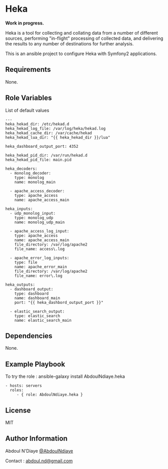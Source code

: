 Heka
====

__Work in progress.__

Heka is a tool for collecting and collating data from a number of different sources, performing "in-flight" processing of collected data, and delivering the results to any number of destinations for further analysis.

This is an ansible project to configure Heka with Symfony2 applications.

Requirements
------------

None.

Role Variables
--------------

List of default values
    
    ---
    heka_hekad_dir: /etc/hekad.d
    heka_hekad_log_file: /var/log/heka/hekad.log
    heka_hekad_cache_dir: /var/cache/hekad
    heka_hekad_lua_dir: "{{ heka_hekad_dir }}/lua"
    
    heka_dashboard_output_port: 4352
    
    heka_hekad_pid_dir: /var/run/hekad.d
    heka_hekad_pid_file: main.pid
    
    heka_decoders:
      - monolog_decoder:
        type: monolog
        name: monolog_main
    
      - apache_access_decoder:
        type: apache_access
        name: apache_access_main
    
    heka_inputs:
      - udp_monolog_input:
        type: monolog_udp
        name: monolog_udp_main
    
      - apache_access_log_input:
        type: apache_access
        name: apache_access_main
        file_directory: /var/log/apache2
        file_name: access\.log
    
      - apache_error_log_inputs:
        type: file
        name: apache_error_main
        file_directory: /var/log/apache2
        file_name: error\.log
    
    heka_outputs:
      - dashboard_output:
        type: dashboard
        name: dashboard_main
        port: "{{ heka_dashbord_output_port }}"
    
      - elastic_search_output:
        type: elastic_search
        name: elastic_search_main


Dependencies
------------

None.

Example Playbook
----------------

To try the role : ansible-galaxy install AbdoulNdiaye.heka

    - hosts: servers
      roles:
         - { role: AbdoulNdiaye.heka }

License
-------

MIT

Author Information
------------------

Abdoul N'Diaye [@AbdoulNdiaye](https://twitter.com/AbdoulNDiaye)

Contact : <abdoul.nd@gmail.com>

